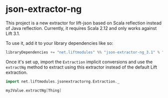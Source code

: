 # json-extractor-ng

This project is a new extractor for lift-json based on Scala reflection instead of
Java reflection. Currently, it requires Scala 2.12 and only works against Lift 3.1.

To use it, add it to your library dependencies like so:

```scala
libraryDependencies += "net.liftmodules" %% "json-extractor-ng_3.1" % "0.1.0"
```

Once it's set up, import the `Extraction` implicit conversions and use the
`extractNg` method to extract using this extractor instead of the default Lift
extraction.

```scala
import net.liftmodules.jsonextractorng.Extraction._

myJValue.extractNg[Thing]
```
